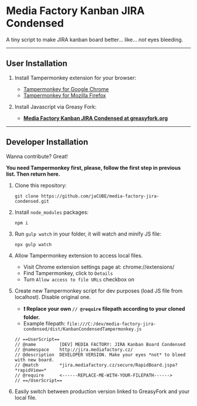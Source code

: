# Media Factory Kanban JIRA Condensed

A tiny script to make JIRA kanban board better... like... *not* eyes bleeding.

------------------------------------------------------------------------------

## User Installation
1. Install Tampermonkey extension for your browser:
    - [Tampermonkey for Google Chrome](https://chrome.google.com/webstore/detail/tampermonkey/dhdgffkkebhmkfjojejmpbldmpobfkfo?hl=en)
    - [Tampermonkey for Mozilla Firefox](https://addons.mozilla.org/en-US/firefox/addon/tampermonkey/)

2. Install Javascript via Greasy Fork:
    - [**Media Factory Kanban JIRA Condensed at greasyfork.org**](https://greasyfork.org/cs/scripts/375433-media-factory-jira-kanban-board-condensed)

------

## Developer Installation

Wanna contribute? Great!

**You need Tampermonkey first, please, follow the first step in previous list. Then return here.**

1. Clone this repository:
    ```
    git clone https://github.com/jaCUBE/media-factory-jira-condensed.git
    ```

2. Install `node_modules` packages:
    ```
    npm i
    ```

3. Run `gulp watch` in your folder, it will watch and minify JS file:
    ```
    npx gulp watch
    ```

4. Allow Tampermonkey extension to access local files.
    - Visit Chrome extension settings page at: chrome://extensions/
    - Find Tampermonkey, click to `Details`
    - Turn `Allow access to file URLs` checkbox on

5. Create new Tampermonkey script for dev purposes (load JS file from localhost).
    Disable original one.

    - **❗  Replace your own `// @require` filepath according to your cloned folder.**
    - Example filepath: `file:///C:/dev/media-factory-jira-condensed/dist/KanbanCondensedTampermonkey.js`

    ```
    // ==UserScript==
    // @name         [DEV] MEDIA FACTORY: JIRA Kanban Board Condensed
    // @namespace    http://jira.mediafactory.cz/
    // @description  DEVELOPER VERSION. Make your eyes *not* to bleed with new board.
    // @match        *jira.mediafactory.cz/secure/RapidBoard.jspa?*rapidView=*
    // @require      <------REPLACE-ME-WITH-YOUR-FILEPATH------>
    // ==/UserScript==
    ```


6. Easily switch between production version linked to GreasyFork and your local file.